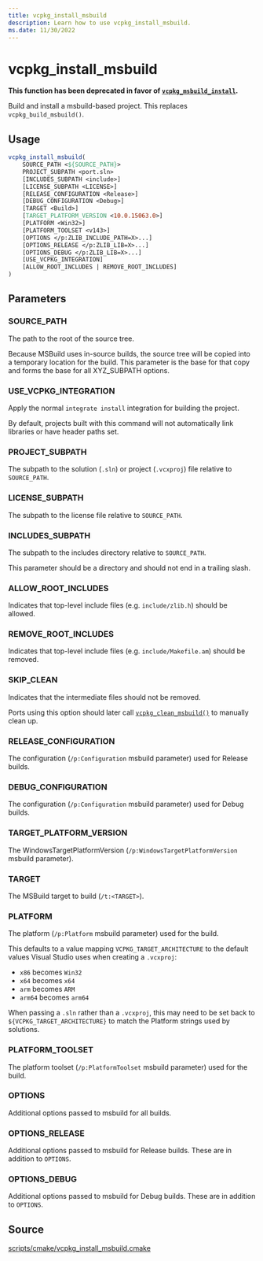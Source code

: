 ```yaml
---
title: vcpkg_install_msbuild
description: Learn how to use vcpkg_install_msbuild.
ms.date: 11/30/2022
---
```

# vcpkg_install_msbuild

**This function has been deprecated in favor of [`vcpkg_msbuild_install`](vcpkg_msbuild_install.md).**

Build and install a msbuild-based project. This replaces `vcpkg_build_msbuild()`.

## Usage

```cmake
vcpkg_install_msbuild(
    SOURCE_PATH <${SOURCE_PATH}>
    PROJECT_SUBPATH <port.sln>
    [INCLUDES_SUBPATH <include>]
    [LICENSE_SUBPATH <LICENSE>]
    [RELEASE_CONFIGURATION <Release>]
    [DEBUG_CONFIGURATION <Debug>]
    [TARGET <Build>]
    [TARGET_PLATFORM_VERSION <10.0.15063.0>]
    [PLATFORM <Win32>]
    [PLATFORM_TOOLSET <v143>]
    [OPTIONS </p:ZLIB_INCLUDE_PATH=X>...]
    [OPTIONS_RELEASE </p:ZLIB_LIB=X>...]
    [OPTIONS_DEBUG </p:ZLIB_LIB=X>...]
    [USE_VCPKG_INTEGRATION]
    [ALLOW_ROOT_INCLUDES | REMOVE_ROOT_INCLUDES]
)
```

## Parameters

### SOURCE_PATH
The path to the root of the source tree.

Because MSBuild uses in-source builds, the source tree will be copied into a temporary location for the build. This
parameter is the base for that copy and forms the base for all XYZ_SUBPATH options.

### USE_VCPKG_INTEGRATION

Apply the normal `integrate install` integration for building the project.

By default, projects built with this command will not automatically link libraries or have header paths set.

### PROJECT_SUBPATH

The subpath to the solution (`.sln`) or project (`.vcxproj`) file relative to `SOURCE_PATH`.

### LICENSE_SUBPATH

The subpath to the license file relative to `SOURCE_PATH`.

### INCLUDES_SUBPATH

The subpath to the includes directory relative to `SOURCE_PATH`.

This parameter should be a directory and should not end in a trailing slash.

### ALLOW_ROOT_INCLUDES

Indicates that top-level include files (e.g. `include/zlib.h`) should be allowed.

### REMOVE_ROOT_INCLUDES

Indicates that top-level include files (e.g. `include/Makefile.am`) should be removed.

### SKIP_CLEAN

Indicates that the intermediate files should not be removed.

Ports using this option should later call [`vcpkg_clean_msbuild()`](vcpkg_clean_msbuild.md) to manually clean up.

### RELEASE_CONFIGURATION

The configuration (`/p:Configuration` msbuild parameter) used for Release builds.

### DEBUG_CONFIGURATION

The configuration (`/p:Configuration` msbuild parameter) used for Debug builds.

### TARGET_PLATFORM_VERSION

The WindowsTargetPlatformVersion (`/p:WindowsTargetPlatformVersion` msbuild parameter).

### TARGET

The MSBuild target to build (`/t:<TARGET>`).

### PLATFORM

The platform (`/p:Platform` msbuild parameter) used for the build.

This defaults to a value mapping `VCPKG_TARGET_ARCHITECTURE` to the default values Visual Studio uses when creating a `.vcxproj`:

* `x86` becomes `Win32`
* `x64` becomes `x64`
* `arm` becomes `ARM`
* `arm64` becomes `arm64`

When passing a `.sln` rather than a `.vcxproj`, this may need to be set back to `${VCPKG_TARGET_ARCHITECTURE}` to match the Platform strings used by solutions.

### PLATFORM_TOOLSET

The platform toolset (`/p:PlatformToolset` msbuild parameter) used for the build.

### OPTIONS

Additional options passed to msbuild for all builds.

### OPTIONS_RELEASE

Additional options passed to msbuild for Release builds. These are in addition to `OPTIONS`.

### OPTIONS_DEBUG

Additional options passed to msbuild for Debug builds. These are in addition to `OPTIONS`.

## Source

[scripts/cmake/vcpkg\_install\_msbuild.cmake](https://github.com/Microsoft/vcpkg/blob/master/scripts/cmake/vcpkg_install_msbuild.cmake)

